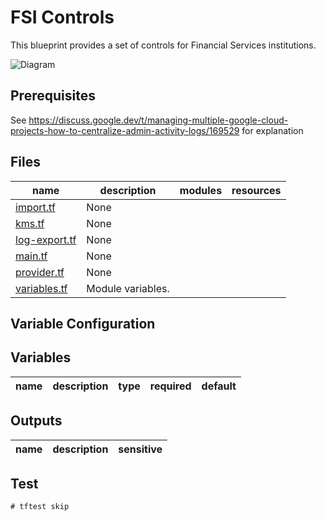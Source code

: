 # FSI Controls

This blueprint provides a set of controls for Financial Services institutions.

![Diagram](diagram.png)

## Prerequisites

See https://discuss.google.dev/t/managing-multiple-google-cloud-projects-how-to-centralize-admin-activity-logs/169529 for explanation


## Files

| name | description | modules | resources |
|---|---|---|---|
| [import.tf](./import.tf) | None |  |  |
| [kms.tf](./kms.tf) | None |  |  |
| [log-export.tf](./log-export.tf) | None |  |  |
| [main.tf](./main.tf) | None |  |  |
| [provider.tf](./provider.tf) | None |  |  |
| [variables.tf](./variables.tf) | Module variables. |  |  |

## Variable Configuration


## Variables

| name | description | type | required | default |
|---|---|:---:|:---:|:---:|


## Outputs

| name | description | sensitive |
|---|---|:---:|


## Test

```hcl
# tftest skip
```
